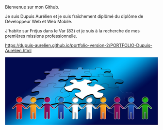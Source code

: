 Bienvenue sur mon Github.

Je suis Dupuis Aurélien et je suis fraîchement diplômé du diplôme de Développeur Web et Web Mobile.

J'habite sur Fréjus dans le Var (83) et je suis à la recherche de mes premières missions professionnelle.

https://dupuis-aurelien.github.io/portfolio-version-2/PORTFOLIO-Dupuis-Aurelien.html

![Cover](https://raw.githubusercontent.com/Dupuis-Aurelien/Dupuis-Aurelien/main/integration-1777536_1920.jpg)


<!--
**Dupuis-Aurelien/Dupuis-Aurelien** is a ✨ _special_ ✨ repository because its `README.md` (this file) appears on your GitHub profile.

Here are some ideas to get you started:

- 🔭 I’m currently working on ...
- 🌱 I’m currently learning ...
- 👯 I’m looking to collaborate on ...
- 🤔 I’m looking for help with ...
- 💬 Ask me about ...
- 📫 How to reach me: ...
- 😄 Pronouns: ...
- ⚡ Fun fact: ...
-->
